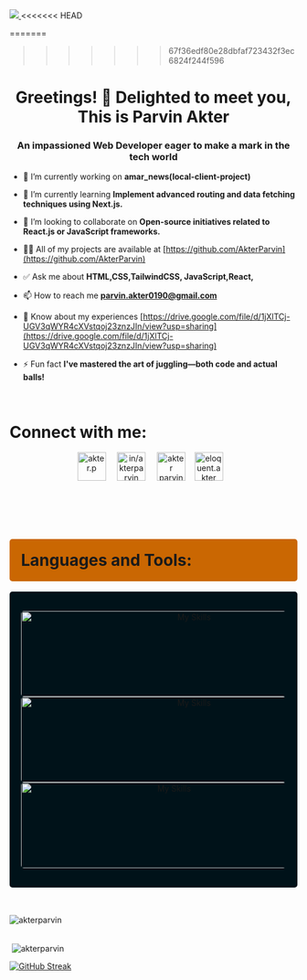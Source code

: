 <a href="https://www.facebook.com/mirhussainmurtaza/">
<img src="./assets/banner.gif" />
</a>
<<<<<<< HEAD

=======
>>>>>>> 67f36edf80e28dbfaf723432f3ec6824f244f596
#
<h1 align="center">Greetings! 👋 Delighted to meet you,<br> This is Parvin Akter</h1>
<h3 align="center">An impassioned Web Developer eager to make a mark in the tech world </h3>


- 🔭 I’m currently working on **amar_news(local-client-project)**

- 🌱 I’m currently learning **Implement advanced routing and data fetching techniques using Next.js.**

- 👯 I’m looking to collaborate on **Open-source initiatives related to React.js or JavaScript frameworks.**

- 👨‍💻 All of my projects are available at [https://github.com/AkterParvin](https://github.com/AkterParvin)

- ✅ Ask me about **HTML,CSS,TailwindCSS, JavaScript,React,**

- 📫 How to reach me **parvin.akter0190@gmail.com**

- 📄 Know about my experiences [https://drive.google.com/file/d/1jXlTCj-UGV3qWYR4cXVstqoj23znzJIn/view?usp=sharing](https://drive.google.com/file/d/1jXlTCj-UGV3qWYR4cXVstqoj23znzJIn/view?usp=sharing)

- ⚡ Fun fact **I've mastered the art of juggling—both code and actual balls!**

<br>
<h1 align="left">Connect with me:</h3>
<p align="center">
<a href="https://dev.to/akter.p" target="blank"><img align="center" src="https://raw.githubusercontent.com/rahuldkjain/github-profile-readme-generator/master/src/images/icons/Social/devto.svg" alt="akter.p" height="50" width="50" /></a>
&nbsp; &nbsp;
<a href="https://linkedin.com/in/in/akterparvin" target="blank"><img align="center" src="https://raw.githubusercontent.com/rahuldkjain/github-profile-readme-generator/master/src/images/icons/Social/linked-in-alt.svg" alt="in/akterparvin" height="50" width="50" /></a>
&nbsp; &nbsp;
<a href="https://stackoverflow.com/users/akter parvin" target="blank"><img align="center" src="https://raw.githubusercontent.com/rahuldkjain/github-profile-readme-generator/master/src/images/icons/Social/stack-overflow.svg" alt="akter parvin" height="50" width="50" /></a>&nbsp; &nbsp;
<a href="https://fb.com/eloquent.akter" target="blank"><img align="center" src="https://raw.githubusercontent.com/rahuldkjain/github-profile-readme-generator/master/src/images/icons/Social/facebook.svg" alt="eloquent.akter" height="50" width="50" /></a>&nbsp; &nbsp;
</p>

<br>



<!-- First row of icons -->
<p align="center">



<br>
<h1 align="left" style="background-color: #ca6702; border-radius: 5px; margin: 0px ,25px; padding: 20px;  ">Languages and Tools:</h3>
<div style="background-color: #001219; border-radius: 5px; padding: 20px;  ">
<p align="center">
<a href="https://skillicons.dev">
    <img src="https://skillicons.dev/icons?i=html,css,tailwind,bootstrap,mui" alt="My Skills" width="590" height="150" style=" border-radius: 5px; margin: 20px, 5px; ">
</a>
<a href="https://skillicons.dev">
    <img src="https://skillicons.dev/icons?i=js,react,nextjs,mongodb,express" alt="My Skills" width="590" height="150" style=" border-radius: 5px; margin: 20px, 5px; ">
</a>
<a href="https://skillicons.dev">
    <img src="https://skillicons.dev/icons?i=nodejs,firebase,figma,vite" alt="My Skills"width="520" height="150" style=" border-radius: 5px; margin: 20px ,5px; ">
</a>
</p>
</div>
<!-- 
<p align="center"> 







 <a href="https://www.adobe.com/in/products/illustrator.html" target="_blank" rel="noreferrer"> <img src="https://www.vectorlogo.zone/logos/adobe_illustrator/adobe_illustrator-icon.svg" alt="illustrator" width="40" height="40" /> </a>

<a href="https://www.adobe.com/in/products/illustrator.html" target="_blank" rel="noreferrer" style="display: inline-block; background-color: white; padding: 5px; border-radius: 5px;">
  <img src="https://www.vectorlogo.zone/logos/adobe_illustrator/adobe_illustrator-icon.svg" alt="illustrator" width="40" height="40" style="display: block;">
</a>
</p>

<p align="left">
  -->
 <br> <br>

<p><img align="left" src="https://github-readme-stats.vercel.app/api/top-langs?username=AkterParvin&show_icons=true&locale=en&layout=compact" alt="akterparvin" /></p>

 <br> <br>
<p>&nbsp;<img align="center" src="https://github-readme-stats.vercel.app/api?username=AkterParvin&show_icons=true&locale=en" alt="akterparvin" /></p>

<a href="https://git.io/streak-stats"><img src="https://github-readme-streak-stats.herokuapp.com?user=AkterParvin&theme=rising-sun&border_radius=8&date_format=j%20M%5B%20Y%5D&card_width=500" alt="GitHub Streak" /></a>

